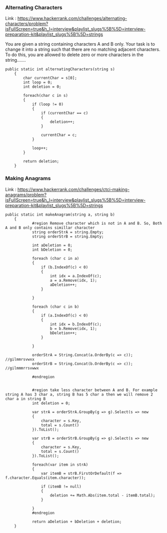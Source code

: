 ### Alternating Characters
Link : https://www.hackerrank.com/challenges/alternating-characters/problem?isFullScreen=true&h_l=interview&playlist_slugs%5B%5D=interview-preparation-kit&playlist_slugs%5B%5D=strings  

You are given a string containing characters A and B only. Your task is to change it into a string such that there are no matching adjacent characters. To do this, you are allowed to delete zero or more characters in the string.......
```
public static int alternatingCharacters(string s)
    {
        char currentChar = s[0];
        int loop = 0;
        int deletion = 0;
        
        foreach(char c in s)
        {
            if (loop != 0)
            {
                if (currentChar == c)
                {
                    deletion++;
                }
                
                currentChar = c;
            }
            
            loop++;
        }
        
        return deletion;
    }
```
### Making Anagrams
Link : https://www.hackerrank.com/challenges/ctci-making-anagrams/problem?isFullScreen=true&h_l=interview&playlist_slugs%5B%5D=interview-preparation-kit&playlist_slugs%5B%5D=strings

```
public static int makeAnagram(string a, string b)
    {
            #region Remove character which is not in A and B. So, Both A and B only contains simillar character
            string orderStrA = string.Empty;
            string orderStrB = string.Empty;

            int aDeletion = 0;
            int bDeletion = 0;

            foreach (char c in a)
            {
                if (b.IndexOf(c) < 0)
                {
                    int idx = a.IndexOf(c);
                    a = a.Remove(idx, 1);
                    aDeletion++;
                }

            }

            foreach (char c in b)
            {
                if (a.IndexOf(c) < 0)
                {
                    int idx = b.IndexOf(c);
                    b = b.Remove(idx, 1);
                    bDeletion++;
                }

            }

            orderStrA = String.Concat(a.OrderBy(c => c)); //gilmmrsvwxx
            orderStrB = String.Concat(b.OrderBy(c => c)); //gilmmmrrsvwwx
            
            #endregion


            #region take less character between A and B. For example string A has 3 char a, string B has 5 char a then we will remove 2 char a in string B
            int deletion = 0;

            var strA = orderStrA.GroupBy(g => g).Select(s => new
            {
                character = s.Key,
                total = s.Count()
            }).ToList();

            var strB = orderStrB.GroupBy(g => g).Select(s => new
            {
                character = s.Key,
                total = s.Count()
            }).ToList();

            foreach(var item in strA)
            {
                var itemB = strB.FirstOrDefault(f => f.character.Equals(item.character));

                if (itemB != null)
                {
                    deletion += Math.Abs(item.total - itemB.total);
                }
                
            }
            #endregion
            
            return aDeletion + bDeletion + deletion;
    }
```
